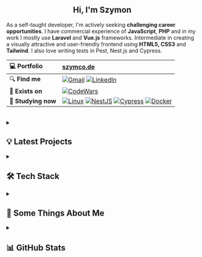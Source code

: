 <h2 align="center">
  Hi, I'm Szymon
</h2>

As a self-taught developer, I'm actively seeking **challenging career opportunities**. I have commercial experience of **JavaScript**, **PHP** and in my work I mostly use **Laravel** and **Vue.js** frameworks. Intermediate in creating a visually attractive and user-friendly frontend using **HTML5, CSS3** and **Tailwind**. I also love writing tests in Pest, Nest.js and Cypress.
<br/>



| 💻 **Portfolio**| [szymco.de](https://szymco.de)|
|:-|:-|
| 🔍 **Find me**| [![Gmail](https://img.shields.io/badge/-Gmail-informational?style=flat&logo=gmail&color=white)](mailto:s.radomski19@gmail.com) [![LinkedIn](https://img.shields.io/badge/LinkedIn-0A66C2?logo=linkedin&logoColor=white)](https://www.linkedin.com/in/szymon-radomski/)
| 🚀 **Exists on**| [![CodeWars](https://img.shields.io/badge/CodeWars-4%20KYU-1f5be7?logo=codewars&logoColor=white)](https://www.codewars.com/users/SzymCode)
| 📘 **Studying now** | [![Linux](https://img.shields.io/badge/Linux-FCC624?logo=linux&logoColor=white&color=black)](https://www.linux.org/) [![NestJS](https://img.shields.io/badge/Nest.js-E0234E?logo=nestjs&logoColor=white&color=%23FF2D20)](https://nestjs.com/) [![Cypress](https://img.shields.io/badge/Cypress-17202C?logo=cypress&logoColor=white)](https://www.cypress.io/) [![Docker](https://img.shields.io/badge/Docker-2496ED?logo=docker&logoColor=white)](https://www.docker.com/) 
<br/>



<details> <summary> <h2> 💡 Latest Projects  </summary>

[![ContactBook](https://github-readme-stats-sigma-five.vercel.app/api/pin/?username=szymcode&repo=contactbook)](https://github.com/szymcode/contactbook)
[![RecruitmentTasks](https://github-readme-stats-sigma-five.vercel.app/api/pin/?username=szymcode&repo=recruitmenttasks)](https://github.com/szymcode/recruitmenttasks)
[![SentrySubstitute](https://github-readme-stats-sigma-five.vercel.app/api/pin/?username=szymcode&repo=sentrysubstitute)](https://github.com/szymcode/sentrysubstitute)
[![GoogleBrowser](https://github-readme-stats-sigma-five.vercel.app/api/pin/?username=szymcode&repo=googlebrowser)](https://github.com/szymcode/googlebrowser)

</details>    



<details> <summary> <h2> 🛠️ Tech Stack  </summary>

Languages | ![PHP](https://img.shields.io/badge/PHP-%23777BB4.svg?style=flat&logo=php&logoColor=white) [![JavaScript](https://shields.io/badge/JavaScript-black?logo=JavaScript&logoColor=F7DF1E)](https://developer.mozilla.org/en-US/docs/Web/JavaScript) [![TypeScript](https://img.shields.io/badge/TypeScript-3178C6?logo=typescript&logoColor=white)](https://www.typescriptlang.org/) [![HTML5](https://img.shields.io/badge/HTML5-%23e34f26.svg?logo=html5&logoColor=white&style=flat)](https://developer.mozilla.org/en-US/docs/Web/HTML) [![CSS3](https://img.shields.io/badge/CSS3-%231572b6.svg?logo=css3&logoColor=white&style=flat)](https://developer.mozilla.org/en-US/docs/Web/CSS) [![Python](https://img.shields.io/badge/Python-3776AB?style=flat&logo=python&logoColor=white)](https://www.python.org/) [![C++](https://img.shields.io/badge/C++-00599C?logo=c%2B%2B&logoColor=white)](https://isocpp.org/)
-|:-
Main | ![Laravel](https://img.shields.io/badge/Laravel-%23FF2D20.svg?style=flat&logo=laravel&logoColor=white) ![Vue.js](https://img.shields.io/badge/Vue.js-%234FC08D.svg?style=flat&logo=vue.js&logoColor=white) [![React](https://shields.io/badge/React-black?logo=react&style=for-the-badge%22)](https://reactjs.org/)  [![Tailwind CSS](https://img.shields.io/badge/-Tailwind-38B2AC?logo=tailwind-css&logoColor=white)](https://tailwindcss.com/) [![Bootstrap](https://img.shields.io/badge/Bootstrap-%237952b3.svg?logo=bootstrap&logoColor=white&style=flat)](https://getbootstrap.com/) [![Sass](https://img.shields.io/badge/Sass-CC6699?logo=sass&logoColor=white)](https://sass-lang.com/) [![MySQL](https://img.shields.io/badge/MySQL-4479A1?logo=mysql&logoColor=white&color=4479A1)](https://www.mysql.com/)
Have experienced | [![Django](https://img.shields.io/badge/Django-%23092e20.svg?logo=django&logoColor=white&style=flat)](https://www.djangoproject.com/) ![MUI](https://img.shields.io/badge/Material%20UI-%230081CB.svg?style=for-the-badge&logo=mui&logoColor=white&style=plastic)  [![Redux](https://img.shields.io/badge/Redux-764ABC?logo=redux&logoColor=white)](https://redux.js.org/) [![Firebase](https://img.shields.io/badge/Firebase-black?logo=firebase&logoColor=FFCA28e&style=flat)](https://firebase.google.com/) [![PostgreSQL](https://img.shields.io/badge/PostgreSQL-4169E1?logo=postgresql&logoColor=white)](https://www.postgresql.org/) [![Webpack](https://img.shields.io/badge/Webpack-00599C?logo=webpack&logoColor=white)](https://webpack.js.org/) [![Nginx](https://img.shields.io/badge/Nginx-%23009639.svg?style=flat&logo=nginx&logoColor=white)](https://nginx.org/)
IDEs | [![PhpStorm](https://img.shields.io/badge/PhpStorm-%23000000.svg?style=flat&logo=phpstorm&logoColor=white)](https://www.jetbrains.com/phpstorm/) [![Visual Studio](https://img.shields.io/badge/Visual%20Studio-007ACC?logo=visual-studio&logoColor=white)](https://visualstudio.microsoft.com/) [![PyCharm](https://img.shields.io/badge/PyCharm-black?logo=pycharm&logoColor=green)](https://www.jetbrains.com/pycharm/) [![Jupyter Notebook](https://img.shields.io/badge/Jupyter-%23FA0F00.svg?style=flat&logo=jupyter&logoColor=white)](https://jupyter.org/)
Tools | [![Git](https://img.shields.io/badge/Git-%23d22128.svg?logo=git&logoColor=white&style=flat)](https://git-scm.com/) [![GitHub](https://img.shields.io/badge/GitHub-181717?logo=github&logoColor=white)](https://github.com/) [![Bitbucket](https://img.shields.io/badge/Bitbucket-0052CC?logo=bitbucket&logoColor=white&color=0052CC)](https://bitbucket.org/) [![Jira](https://img.shields.io/badge/Jira-0052CC?logo=jira&logoColor=white&color=0052CC)](https://www.atlassian.com/software/jira) [![Figma](https://img.shields.io/badge/Figma-000000?logo=figma&logoColor=white)](https://www.figma.com/) [![Postman](https://img.shields.io/badge/Postman-FF6C37?logo=postman&logoColor=white&color=000000)](https://www.postman.com/) [![AWS](https://img.shields.io/badge/AWS-232F3E?logo=amazon-aws&logoColor=white)](https://aws.amazon.com/) ![XAMPP](https://img.shields.io/badge/XAMPP-%23FB7A24.svg?style=flat&logo=xampp&logoColor=white)
</details>  



<details><summary> <h2> 💬 Some Things About Me  </summary> 

* 📓 I'm gaining knowledge from documentations in addition to books, courses and YouTube videos.
* 🏊 Really love swimming.
* 🧠 Rubik's cube CFOP sub 20 | Blindfold Old Pochmann 5 min with memorize.
* 📚 Books that have impacted me: "Be Obsessed or Be Average" (G.Cardone), "The Power of Now" (E.Tolle) and "The Development of Personality" (C. G. Jung).

</details>



<details><summary> <h2> 📊 GitHub Stats  </summary> 

![Top Langs](https://github-readme-stats-sigma-five.vercel.app/api/top-langs/?username=SzymCode&layout=compact)

</details>  
